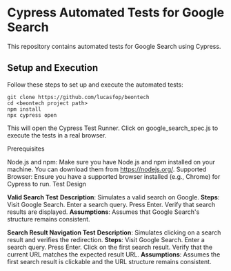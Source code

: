 # Cypress Automated Tests for Google Search

This repository contains automated tests for Google Search using Cypress.

## Setup and Execution

Follow these steps to set up and execute the automated tests:

```
git clone https://github.com/lucasfop/beontech
cd <beontech project path>
npm install
npx cypress open
```
This will open the Cypress Test Runner. Click on google_search_spec.js to execute the tests in a real browser.

Prerequisites

Node.js and npm: Make sure you have Node.js and npm installed on your machine. You can download them from https://nodejs.org/.
Supported Browser: Ensure you have a supported browser installed (e.g., Chrome) for Cypress to run.
Test Design

**Valid Search Test**
**Description**: Simulates a valid search on Google.
**Steps**:
  Visit Google Search.
  Enter a search query.
  Press Enter.
  Verify that search results are displayed.
**Assumptions**: Assumes that Google Search's structure remains consistent.


**Search Result Navigation Test**
**Description**: Simulates clicking on a search result and verifies the redirection.
**Steps**:
  Visit Google Search.
  Enter a search query.
  Press Enter.
  Click on the first search result.
  Verify that the current URL matches the expected result URL.
**Assumptions**: Assumes the first search result is clickable and the URL structure remains consistent.
